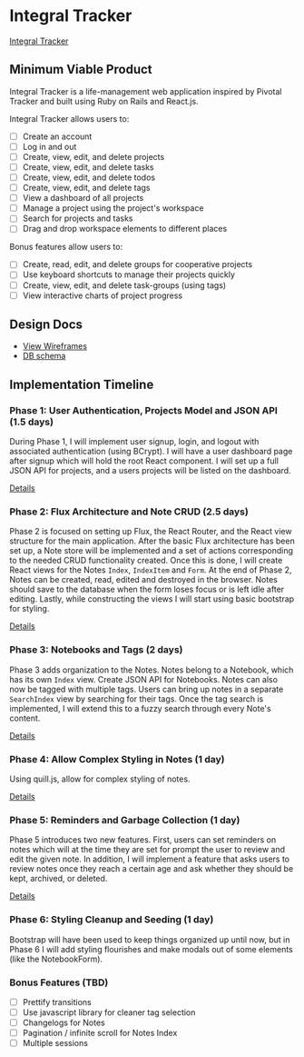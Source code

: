# Integral Tracker

[Integral Tracker][heroku]

[heroku]: http://www.herokuapp.com

## Minimum Viable Product

Integral Tracker is a life-management web application inspired by Pivotal Tracker and built using Ruby on Rails and React.js.

Integral Tracker allows users to:

- [ ] Create an account
- [ ] Log in and out
- [ ] Create, view, edit, and delete projects
- [ ] Create, view, edit, and delete tasks
- [ ] Create, view, edit, and delete todos
- [ ] Create, view, edit, and delete tags
- [ ] View a dashboard of all projects
- [ ] Manage a project using the project's workspace
- [ ] Search for projects and tasks
- [ ] Drag and drop workspace elements to different places

Bonus features allow users to:

- [ ] Create, read, edit, and delete groups for cooperative projects
- [ ] Use keyboard shortcuts to manage their projects quickly
- [ ] Create, view, edit, and delete task-groups (using tags)
- [ ] View interactive charts of project progress

## Design Docs
* [View Wireframes][view]
* [DB schema][schema]

[view]: ./docs/views.md
[schema]: ./docs/schema.md

## Implementation Timeline

### Phase 1: User Authentication, Projects Model and JSON API (1.5 days)

During Phase 1, I will implement user signup, login, and logout with associated
authentication (using BCrypt). I will have a user dashboard page after signup
which will hold the root React component. I will set up a full JSON API for
projects, and a users projects will be listed on the dashboard.

[Details][phase-one]

### Phase 2: Flux Architecture and Note CRUD (2.5 days)

Phase 2 is focused on setting up Flux, the React Router, and the React view
structure for the main application. After the basic Flux architecture has been
set up, a Note store will be implemented and a set of actions corresponding to
the needed CRUD functionality created. Once this is done, I will create React
views for the Notes `Index`, `IndexItem` and `Form`. At the end of Phase 2,
Notes can be created, read, edited and destroyed in the browser. Notes should
save to the database when the form loses focus or is left idle after editing.
Lastly, while constructing the views I will start using basic bootstrap for
styling.

[Details][phase-two]

### Phase 3: Notebooks and Tags (2 days)

Phase 3 adds organization to the Notes. Notes belong to a Notebook, which has
its own `Index` view. Create JSON API for Notebooks. Notes can also now be
tagged with multiple tags. Users can bring up notes in a separate `SearchIndex`
view by searching for their tags. Once the tag search is implemented, I will
extend this to a fuzzy search through every Note's content.

[Details][phase-three]

### Phase 4: Allow Complex Styling in Notes (1 day)

Using quill.js, allow for complex styling of notes.

[Details][phase-four]

### Phase 5: Reminders and Garbage Collection (1 day)

Phase 5 introduces two new features. First, users can set reminders on notes
which will at the time they are set for prompt the user to review and edit the
given note. In addition, I will implement a feature that asks users to review
notes once they reach a certain age and ask whether they should be kept,
archived, or deleted.

[Details][phase-five]

### Phase 6: Styling Cleanup and Seeding (1 day)

Bootstrap will have been used to keep things organized up until now, but in
Phase 6 I will add styling flourishes and make modals out of some elements (like
the NotebookForm).

### Bonus Features (TBD)
- [ ] Prettify transitions
- [ ] Use javascript library for cleaner tag selection
- [ ] Changelogs for Notes
- [ ] Pagination / infinite scroll for Notes Index
- [ ] Multiple sessions

[phase-one]: ./docs/phases/phase1.md
[phase-two]: ./docs/phases/phase2.md
[phase-three]: ./docs/phases/phase3.md
[phase-four]: ./docs/phases/phase4.md
[phase-five]: ./docs/phases/phase5.md
